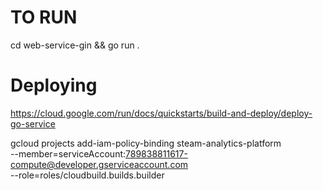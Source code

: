 # TO RUN

cd web-service-gin && go run .

# Deploying

https://cloud.google.com/run/docs/quickstarts/build-and-deploy/deploy-go-service

gcloud projects add-iam-policy-binding steam-analytics-platform \
 --member=serviceAccount:789838811617-compute@developer.gserviceaccount.com \
 --role=roles/cloudbuild.builds.builder
